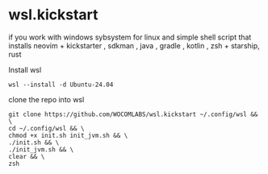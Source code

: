# wsl.kickstart
if you work with windows sybsystem for linux and simple shell script that installs neovim + kickstarter ,  sdkman , java , gradle , kotlin  , zsh  + starship, rust


Install wsl 

```
wsl --install -d Ubuntu-24.04
```

clone the repo into wsl 

```
git clone https://github.com/WOCOMLABS/wsl.kickstart ~/.config/wsl && \
cd ~/.config/wsl && \
chmod +x init.sh init_jvm.sh && \
./init.sh && \
./init_jvm.sh && \
clear && \
zsh
```



